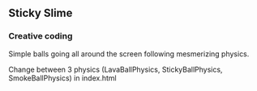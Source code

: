 ## Sticky Slime

### Creative coding 

Simple balls going all around the screen following mesmerizing physics.

Change between 3 physics (LavaBallPhysics, StickyBallPhysics, SmokeBallPhysics) in index.html